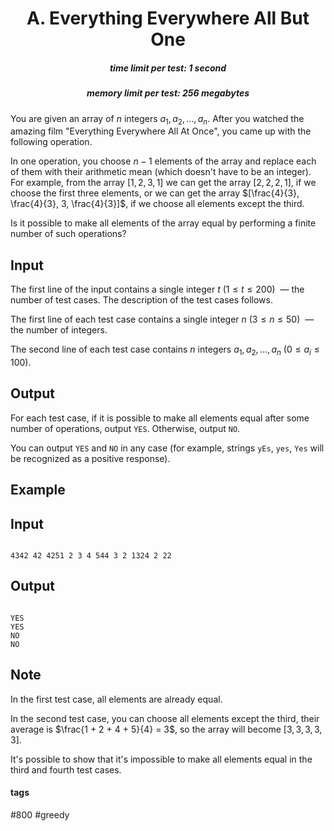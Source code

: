 <h1 style='text-align: center;'> A. Everything Everywhere All But One</h1>

<h5 style='text-align: center;'>time limit per test: 1 second</h5>
<h5 style='text-align: center;'>memory limit per test: 256 megabytes</h5>

You are given an array of $n$ integers $a_1, a_2, \ldots, a_n$. After you watched the amazing film "Everything Everywhere All At Once", you came up with the following operation.

In one operation, you choose $n-1$ elements of the array and replace each of them with their arithmetic mean (which doesn't have to be an integer). For example, from the array $[1, 2, 3, 1]$ we can get the array $[2, 2, 2, 1]$, if we choose the first three elements, or we can get the array $[\frac{4}{3}, \frac{4}{3}, 3, \frac{4}{3}]$, if we choose all elements except the third.

Is it possible to make all elements of the array equal by performing a finite number of such operations?

## Input

The first line of the input contains a single integer $t$ ($1 \le t \le 200$)  — the number of test cases. The description of the test cases follows.

The first line of each test case contains a single integer $n$ ($3 \le n \le 50$)  — the number of integers.

The second line of each test case contains $n$ integers $a_1, a_2, \ldots, a_n$ ($0 \le a_i \le 100$).

## Output

For each test case, if it is possible to make all elements equal after some number of operations, output $\texttt{YES}$. Otherwise, output $\texttt{NO}$.

You can output $\texttt{YES}$ and $\texttt{NO}$ in any case (for example, strings $\texttt{yEs}$, $\texttt{yes}$, $\texttt{Yes}$ will be recognized as a positive response).

## Example

## Input


```

4342 42 4251 2 3 4 544 3 2 1324 2 22
```
## Output


```

YES
YES
NO
NO

```
## Note

In the first test case, all elements are already equal.

In the second test case, you can choose all elements except the third, their average is $\frac{1 + 2 + 4 + 5}{4} = 3$, so the array will become $[3, 3, 3, 3, 3]$.

It's possible to show that it's impossible to make all elements equal in the third and fourth test cases.



#### tags 

#800 #greedy 
